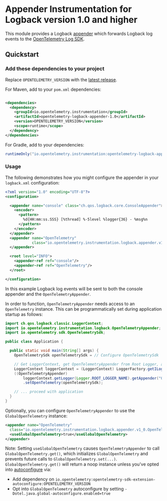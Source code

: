 # Appender Instrumentation for Logback version 1.0 and higher

This module provides a Logback [appender](https://logback.qos.ch/manual/appenders.html) which
forwards Logback log events to the
[OpenTelemetry Log SDK](https://github.com/open-telemetry/opentelemetry-java/tree/main/sdk/logs).

## Quickstart

### Add these dependencies to your project

Replace `OPENTELEMETRY_VERSION` with the [latest
release](https://search.maven.org/search?q=g:io.opentelemetry.instrumentation%20AND%20a:opentelemetry-logback-appender-1.0).

For Maven, add to your `pom.xml` dependencies:

```xml

<dependencies>
  <dependency>
    <groupId>io.opentelemetry.instrumentation</groupId>
    <artifactId>opentelemetry-logback-appender-1.0</artifactId>
    <version>OPENTELEMETRY_VERSION</version>
    <scope>runtime</scope>
  </dependency>
</dependencies>
```

For Gradle, add to your dependencies:

```groovy
runtimeOnly("io.opentelemetry.instrumentation:opentelemetry-logback-appender-1.0:OPENTELEMETRY_VERSION")
```

### Usage

The following demonstrates how you might configure the appender in your `logback.xml` configuration:

```xml
<?xml version="1.0" encoding="UTF-8"?>
<configuration>

  <appender name="console" class="ch.qos.logback.core.ConsoleAppender">
    <encoder>
      <pattern>
        %d{HH:mm:ss.SSS} [%thread] %-5level %logger{36} - %msg%n
      </pattern>
    </encoder>
  </appender>
  <appender name="OpenTelemetry"
            class="io.opentelemetry.instrumentation.logback.appender.v1_0.OpenTelemetryAppender">
  </appender>

  <root level="INFO">
    <appender-ref ref="console"/>
    <appender-ref ref="OpenTelemetry"/>
  </root>

</configuration>
```

In this example Logback log events will be sent to both the console appender and
the `OpenTelemetryAppender`.

In order to function, `OpenTelemetryAppender` needs access to an `OpenTelemetry` instance. This can
be programmatically set during application startup as follows:

```java
import ch.qos.logback.classic.LoggerContext;
import io.opentelemetry.instrumentation.logback.OpenTelemetryAppender;
import io.opentelemetry.sdk.OpenTelemetrySdk;

public class Application {

  public static void main(String[] args) {
    OpenTelemetrySdk openTelemetrySdk = // Configure OpenTelemetrySdk

    // Get LoggerContext, get OpenTelemetryAppender from Root Logger, and call setOpenTelemetrySdk(...)
    LoggerContext loggerContext = (LoggerContext) LoggerFactory.getILoggerFactory();
    ((OpenTelemetryAppender)
        loggerContext.getLogger(Logger.ROOT_LOGGER_NAME).getAppender("OpenTelemetryAppender"))
        .setOpenTelemetry(openTelemetrySdk);

    // ... proceed with application
  }
}
```

Optionally, you can configure `OpenTelemetryAppender` to use the `GlobalOpenTelemetry` instance:
```xml
<appender name="OpenTelemetry"
  class="io.opentelemetry.instrumentation.logback.appender.v1_0.OpenTelemetryAppender">
  <useGlobalOpenTelemetry>true</useGlobalOpenTelemetry>
</appender>
```

Note: Setting `useGlobalOpenTelemetry` causes `OpenTelemetryAppender` to
call `GlobalOpenTelemetry.get()`, which initializes `GlobalOpenTelemetry` and prevents future calls
to `GlobalOpenTelemetry.set(...)`. `GlobalOpenTelemetry.get()` will return a noop instance unless
you've opted
into [autoconfigure](https://github.com/open-telemetry/opentelemetry-java/tree/main/sdk-extensions/autoconfigure)
via:

- Add dependency on `io.opentelemetry:opentelemetry-sdk-extension-autoconfigure:OPENTELEMETRY_VERSION`
- Opt into `GlobalOpenTelemetry` autoconfigure by
  setting `-Dotel.java.global-autoconfigure.enabled=true`
